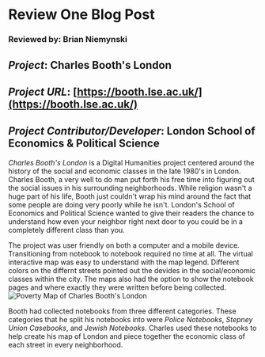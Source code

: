 # Review One Blog Post
### Reviewed by: Brian Niemynski

## *Project*: Charles Booth's London
## *Project URL*: [https://booth.lse.ac.uk/](https://booth.lse.ac.uk/)
## *Project Contributor/Developer*: London School of Economics & Political Science


*Charles Booth's London* is a Digital Humanities project centered around the history of the social and economic classes in the late 1980's in London. Charles Booth, a very well to do man put forth his free time into figuring out the social issues in his surrounding neighborhoods. While religion wasn't a huge part of his life, Booth just couldn't wrap his mind around the fact that some people are doing very poorly while he isn't. London's School of Economics and Political Science wanted to give their readers the chance to understand how even your neighbor right next door to you could be in a completely different class than you.

The project was user friendly on both a computer and a mobile device. Transitioning from notebook to notebook required no time at all. The virtual interactive map was easy to understand with the map legend. Different colors on the differnt streets pointed out the devides in the social/economic classes within the city. The maps also had the option to show the notebook pages and where exactly they were written before being collected.
![Poverty Map of Charles Booth's London](https://raw.githubusercontent.com/bniemynski/brian-niemynski-cnu/main/Charles%20Booth's%20London%20Poverty%20map.png)

Booth had collected notebooks from three different categories. These categories that he split his notebooks into were _Police Notebooks_, _Stepney Union Casebooks_, and _Jewish Notebooks_. Charles used these notebooks to help create his map of London and piece together the economic class of each street in every neighborhood.
